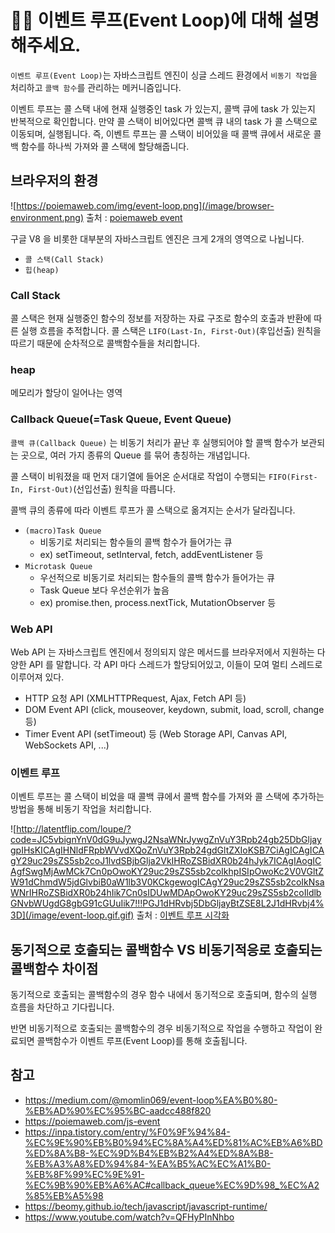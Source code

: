 # 🙎🏻 이벤트 루프(Event Loop)에 대해 설명해주세요.
`이벤트 루프(Event Loop)`는 자바스크립트 엔진이 싱글 스레드 환경에서 `비동기 작업`을 처리하고 `콜백 함수`를 관리하는 메커니즘입니다.

이벤트 루프는 콜 스택 내에 현재 실행중인 task 가 있는지, 콜백 큐에 task 가 있는지 반복적으로 확인합니다. 만약 콜 스택이 비어있다면 콜백 큐 내의 task 가 콜 스택으로 이동되며, 실행됩니다.
즉, 이벤트 루프는 콜 스택이 비어있을 때 콜백 큐에서 새로운 콜백 함수를 하나씩 가져와 콜 스택에 할당해줍니다.

## 브라우저의 환경
![https://poiemaweb.com/img/event-loop.png](/image/browser-environment.png)
출처 : [poiemaweb event](https://poiemaweb.com/js-event)

구글 V8 을 비롯한 대부분의 자바스크립트 엔진은 크게 2개의 영역으로 나뉩니다.
- `콜 스택(Call Stack)`
- `힙(heap)`

### Call Stack
콜 스택은 현재 실행중인 함수의 정보를 저장하는 자료 구조로 함수의 호출과 반환에 따른 실행 흐름을 추적합니다. 콜 스택은 `LIFO(Last-In, First-Out)`(후입선출) 원칙을 따르기 때문에 순차적으로 콜백함수들을 처리합니다.

### heap
메모리가 할당이 일어나는 영역

### Callback Queue(=Task Queue, Event Queue)
`콜백 큐(Callback Queue)` 는 비동기 처리가 끝난 후 실행되어야 할 콜백 함수가 보관되는 곳으로, 여러 가지 종류의 Queue 를 묶어 총칭하는 개념입니다.

콜 스택이 비워졌을 때 먼저 대기열에 들어온 순서대로 작업이 수행되는 `FIFO(First-In, First-Out)`(선입선출) 원칙을 따릅니다.

콜백 큐의 종류에 따라 이벤트 루프가 콜 스택으로 옮겨지는 순서가 달라집니다.
- `(macro)Task Queue`
  - 비동기로 처리되는 함수들의 콜백 함수가 들어가는 큐
  - ex) setTimeout, setInterval, fetch, addEventListener 등
- `Microtask Queue`
  - 우선적으로 비동기로 처리되는 함수들의 콜백 함수가 들어가는 큐
  - Task Queue 보다 우선순위가 높음
  - ex) promise.then, process.nextTick, MutationObserver 등

### Web API
Web API 는 자바스크립트 엔진에서 정의되지 않은 메서드를 브라우저에서 지원하는 다양한 API 를 말합니다. 각 API 마다 스레드가 할당되어있고, 이들이 모여 멀티 스레드로 이루어져 있다.
- HTTP 요청 API (XMLHTTPRequest, Ajax, Fetch API 등)
- DOM Event API (click, mouseover, keydown, submit, load, scroll, change 등)
- Timer Event API (setTimeout)
등 (Web Storage API, Canvas API, WebSockets API, ...)

### 이벤트 루프
이벤트 루프는 콜 스택이 비었을 때 콜백 큐에서 콜백 함수를 가져와 콜 스택에 추가하는 방법을 통해 비동기 작업을 처리합니다.

![http://latentflip.com/loupe/?code=JC5vbignYnV0dG9uJywgJ2NsaWNrJywgZnVuY3Rpb24gb25DbGljaygpIHsKICAgIHNldFRpbWVvdXQoZnVuY3Rpb24gdGltZXIoKSB7CiAgICAgICAgY29uc29sZS5sb2coJ1lvdSBjbGlja2VkIHRoZSBidXR0b24hJyk7ICAgIAogICAgfSwgMjAwMCk7Cn0pOwoKY29uc29sZS5sb2coIkhpISIpOwoKc2V0VGltZW91dChmdW5jdGlvbiB0aW1lb3V0KCkgewogICAgY29uc29sZS5sb2coIkNsaWNrIHRoZSBidXR0b24hIik7Cn0sIDUwMDApOwoKY29uc29sZS5sb2coIldlbGNvbWUgdG8gbG91cGUuIik7!!!PGJ1dHRvbj5DbGljayBtZSE8L2J1dHRvbj4%3D](/image/event-loop.gif.gif)
출처 : [이벤트 루프 시각화](http://latentflip.com/loupe/?code=JC5vbignYnV0dG9uJywgJ2NsaWNrJywgZnVuY3Rpb24gb25DbGljaygpIHsKICAgIHNldFRpbWVvdXQoZnVuY3Rpb24gdGltZXIoKSB7CiAgICAgICAgY29uc29sZS5sb2coJ1lvdSBjbGlja2VkIHRoZSBidXR0b24hJyk7ICAgIAogICAgfSwgMjAwMCk7Cn0pOwoKY29uc29sZS5sb2coIkhpISIpOwoKc2V0VGltZW91dChmdW5jdGlvbiB0aW1lb3V0KCkgewogICAgY29uc29sZS5sb2coIkNsaWNrIHRoZSBidXR0b24hIik7Cn0sIDUwMDApOwoKY29uc29sZS5sb2coIldlbGNvbWUgdG8gbG91cGUuIik7!!!PGJ1dHRvbj5DbGljayBtZSE8L2J1dHRvbj4%3D)

## 동기적으로 호출되는 콜백함수 VS 비동기적응로 호출되는 콜백함수 차이점
동기적으로 호출되는 콜백함수의 경우 함수 내에서 동기적으로 호출되며, 함수의 실행 흐름을 차단하고 기다립니다.

반면 비동기적으로 호출되는 콜백함수의 경우 비동기적으로 작업을 수행하고 작업이 완료되면 콜백함수가 이벤트 루프(Event Loop)를 통해 호출됩니다.

## 참고
- https://medium.com/@momlin069/event-loop%EA%B0%80-%EB%AD%90%EC%95%BC-aadcc488f820
- https://poiemaweb.com/js-event
- https://inpa.tistory.com/entry/%F0%9F%94%84-%EC%9E%90%EB%B0%94%EC%8A%A4%ED%81%AC%EB%A6%BD%ED%8A%B8-%EC%9D%B4%EB%B2%A4%ED%8A%B8-%EB%A3%A8%ED%94%84-%EA%B5%AC%EC%A1%B0-%EB%8F%99%EC%9E%91-%EC%9B%90%EB%A6%AC#callback_queue%EC%9D%98_%EC%A2%85%EB%A5%98
- https://beomy.github.io/tech/javascript/javascript-runtime/
- https://www.youtube.com/watch?v=QFHyPInNhbo
